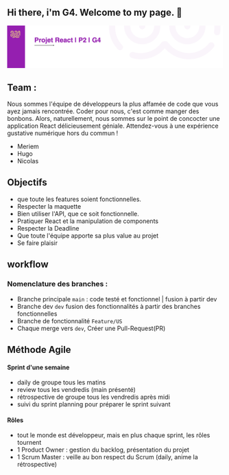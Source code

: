 ## Hi there, i'm G4. Welcome to my page. 👋

![image](image/g4.png)

## Team :

Nous sommes l'équipe de développeurs la plus affamée de code que vous ayez jamais rencontrée. Coder pour nous, c'est comme manger des bonbons. Alors, naturellement, nous sommes sur le point de concocter une application React délicieusement géniale. Attendez-vous à une expérience gustative numérique hors du commun !

- Meriem
- Hugo
- Nicolas

## Objectifs

- que toute les features soient fonctionnelles.
- Respecter la maquette
- Bien utiliser l'API, que ce soit fonctionnelle.
- Pratiquer React et la manipulation de components
- Respecter la Deadline
- Que toute l'équipe apporte sa plus value au projet
- Se faire plaisir

## workflow

### Nomenclature des branches :

- Branche principale `main` : code testé et fonctionnel | fusion à partir dev
- Branche dev `dev` fusion des fonctionnalités à partir des branches fonctionnelles
- Branche de fonctionnalité `Feature/US`
- Chaque merge vers `dev`, Créer une Pull-Request(PR)

## Méthode Agile

#### Sprint d'une semaine

- daily de groupe tous les matins
- review tous les vendredis (main présenté)
- rétrospective de groupe tous les vendredis après midi
- suivi du sprint planning pour préparer le sprint suivant

#### Rôles

- tout le monde est développeur, mais en plus chaque sprint, les rôles tournent
- 1 Product Owner : gestion du backlog, présentation du projet
- 1 Scrum Master : veille au bon respect du Scrum (daily, anime la rétrospective)
